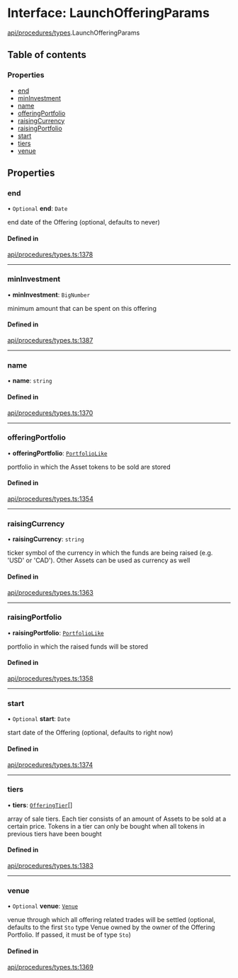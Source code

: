 # Interface: LaunchOfferingParams

[api/procedures/types](../wiki/api.procedures.types).LaunchOfferingParams

## Table of contents

### Properties

- [end](../wiki/api.procedures.types.LaunchOfferingParams#end)
- [minInvestment](../wiki/api.procedures.types.LaunchOfferingParams#mininvestment)
- [name](../wiki/api.procedures.types.LaunchOfferingParams#name)
- [offeringPortfolio](../wiki/api.procedures.types.LaunchOfferingParams#offeringportfolio)
- [raisingCurrency](../wiki/api.procedures.types.LaunchOfferingParams#raisingcurrency)
- [raisingPortfolio](../wiki/api.procedures.types.LaunchOfferingParams#raisingportfolio)
- [start](../wiki/api.procedures.types.LaunchOfferingParams#start)
- [tiers](../wiki/api.procedures.types.LaunchOfferingParams#tiers)
- [venue](../wiki/api.procedures.types.LaunchOfferingParams#venue)

## Properties

### end

• `Optional` **end**: `Date`

end date of the Offering (optional, defaults to never)

#### Defined in

[api/procedures/types.ts:1378](https://github.com/PolymeshAssociation/polymesh-sdk/blob/88db4a91/src/api/procedures/types.ts#L1378)

___

### minInvestment

• **minInvestment**: `BigNumber`

minimum amount that can be spent on this offering

#### Defined in

[api/procedures/types.ts:1387](https://github.com/PolymeshAssociation/polymesh-sdk/blob/88db4a91/src/api/procedures/types.ts#L1387)

___

### name

• **name**: `string`

#### Defined in

[api/procedures/types.ts:1370](https://github.com/PolymeshAssociation/polymesh-sdk/blob/88db4a91/src/api/procedures/types.ts#L1370)

___

### offeringPortfolio

• **offeringPortfolio**: [`PortfolioLike`](../wiki/api.entities.types#portfoliolike)

portfolio in which the Asset tokens to be sold are stored

#### Defined in

[api/procedures/types.ts:1354](https://github.com/PolymeshAssociation/polymesh-sdk/blob/88db4a91/src/api/procedures/types.ts#L1354)

___

### raisingCurrency

• **raisingCurrency**: `string`

ticker symbol of the currency in which the funds are being raised (e.g. 'USD' or 'CAD').
  Other Assets can be used as currency as well

#### Defined in

[api/procedures/types.ts:1363](https://github.com/PolymeshAssociation/polymesh-sdk/blob/88db4a91/src/api/procedures/types.ts#L1363)

___

### raisingPortfolio

• **raisingPortfolio**: [`PortfolioLike`](../wiki/api.entities.types#portfoliolike)

portfolio in which the raised funds will be stored

#### Defined in

[api/procedures/types.ts:1358](https://github.com/PolymeshAssociation/polymesh-sdk/blob/88db4a91/src/api/procedures/types.ts#L1358)

___

### start

• `Optional` **start**: `Date`

start date of the Offering (optional, defaults to right now)

#### Defined in

[api/procedures/types.ts:1374](https://github.com/PolymeshAssociation/polymesh-sdk/blob/88db4a91/src/api/procedures/types.ts#L1374)

___

### tiers

• **tiers**: [`OfferingTier`](../wiki/api.entities.Offering.types.OfferingTier)[]

array of sale tiers. Each tier consists of an amount of Assets to be sold at a certain price.
  Tokens in a tier can only be bought when all tokens in previous tiers have been bought

#### Defined in

[api/procedures/types.ts:1383](https://github.com/PolymeshAssociation/polymesh-sdk/blob/88db4a91/src/api/procedures/types.ts#L1383)

___

### venue

• `Optional` **venue**: [`Venue`](../wiki/api.entities.Venue.Venue)

venue through which all offering related trades will be settled
  (optional, defaults to the first `Sto` type Venue owned by the owner of the Offering Portfolio.
  If passed, it must be of type `Sto`)

#### Defined in

[api/procedures/types.ts:1369](https://github.com/PolymeshAssociation/polymesh-sdk/blob/88db4a91/src/api/procedures/types.ts#L1369)
